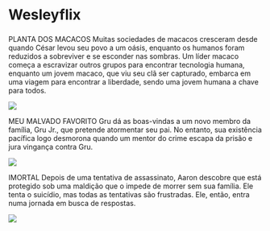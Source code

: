 # Wesleyflix
###

PLANTA DOS MACACOS
Muitas sociedades de macacos cresceram desde quando César levou seu povo a um oásis, enquanto os humanos foram reduzidos a sobreviver e se esconder nas sombras. Um líder macaco começa a escravizar outros grupos para encontrar tecnologia humana, enquanto um jovem macaco, que viu seu clã ser capturado, embarca em uma viagem para encontrar a liberdade, sendo uma jovem humana a chave para todos.

![](https://media1.tenor.com/m/oA9uNV2MM4sAAAAd/monkey.gif)

MEU MALVADO FAVORITO
Gru dá as boas-vindas a um novo membro da família, Gru Jr., que pretende atormentar seu pai. No entanto, sua existência pacífica logo desmorona quando um mentor do crime escapa da prisão e jura vingança contra Gru.

![](https://media1.tenor.com/m/BRbVp-tigBEAAAAC/gru-despicable-me.gif)

IMORTAL
Depois de uma tentativa de assassinato, Aaron descobre que está protegido sob uma maldição que o impede de morrer sem sua família. Ele tenta o suicídio, mas todas as tentativas são frustradas. Ele, então, entra numa jornada em busca de respostas.


![](https://media1.tenor.com/m/EfHISpAsqv8AAAAC/scorpion-scorpion-stare.gif)




